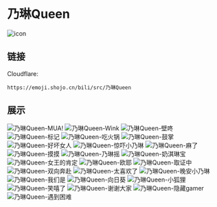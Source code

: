# 乃琳Queen
![icon](https://emoji.shojo.cn/bili/src/乃琳Queen/icon.png)
## 链接
Cloudflare:
```
https://emoji.shojo.cn/bili/src/乃琳Queen
```
## 展示
![乃琳Queen-MUA!](https://emoji.shojo.cn/bili/src/乃琳Queen/乃琳Queen-MUA!.png)
![乃琳Queen-Wink](https://emoji.shojo.cn/bili/src/乃琳Queen/乃琳Queen-Wink.png)
![乃琳Queen-壁咚](https://emoji.shojo.cn/bili/src/乃琳Queen/乃琳Queen-壁咚.png)
![乃琳Queen-标记](https://emoji.shojo.cn/bili/src/乃琳Queen/乃琳Queen-标记.png)
![乃琳Queen-吃火锅](https://emoji.shojo.cn/bili/src/乃琳Queen/乃琳Queen-吃火锅.png)
![乃琳Queen-鼓掌](https://emoji.shojo.cn/bili/src/乃琳Queen/乃琳Queen-鼓掌.png)
![乃琳Queen-好坏女人](https://emoji.shojo.cn/bili/src/乃琳Queen/乃琳Queen-好坏女人.png)
![乃琳Queen-惊吓小乃琳](https://emoji.shojo.cn/bili/src/乃琳Queen/乃琳Queen-惊吓小乃琳.png)
![乃琳Queen-麻了](https://emoji.shojo.cn/bili/src/乃琳Queen/乃琳Queen-麻了.png)
![乃琳Queen-摸摸](https://emoji.shojo.cn/bili/src/乃琳Queen/乃琳Queen-摸摸.png)
![乃琳Queen-乃琳摇](https://emoji.shojo.cn/bili/src/乃琳Queen/乃琳Queen-乃琳摇.png)
![乃琳Queen-奶淇琳宝](https://emoji.shojo.cn/bili/src/乃琳Queen/乃琳Queen-奶淇琳宝.png)
![乃琳Queen-女王的肯定](https://emoji.shojo.cn/bili/src/乃琳Queen/乃琳Queen-女王的肯定.png)
![乃琳Queen-欧耶](https://emoji.shojo.cn/bili/src/乃琳Queen/乃琳Queen-欧耶.png)
![乃琳Queen-取证中](https://emoji.shojo.cn/bili/src/乃琳Queen/乃琳Queen-取证中.png)
![乃琳Queen-双向奔赴](https://emoji.shojo.cn/bili/src/乃琳Queen/乃琳Queen-双向奔赴.png)
![乃琳Queen-太喜欢了](https://emoji.shojo.cn/bili/src/乃琳Queen/乃琳Queen-太喜欢了.png)
![乃琳Queen-晚安小乃琳](https://emoji.shojo.cn/bili/src/乃琳Queen/乃琳Queen-晚安小乃琳.png)
![乃琳Queen-我们是](https://emoji.shojo.cn/bili/src/乃琳Queen/乃琳Queen-我们是.png)
![乃琳Queen-向日葵](https://emoji.shojo.cn/bili/src/乃琳Queen/乃琳Queen-向日葵.png)
![乃琳Queen-小狐狸](https://emoji.shojo.cn/bili/src/乃琳Queen/乃琳Queen-小狐狸.png)
![乃琳Queen-笑嘻了](https://emoji.shojo.cn/bili/src/乃琳Queen/乃琳Queen-笑嘻了.png)
![乃琳Queen-谢谢大家](https://emoji.shojo.cn/bili/src/乃琳Queen/乃琳Queen-谢谢大家.png)
![乃琳Queen-隐藏gamer](https://emoji.shojo.cn/bili/src/乃琳Queen/乃琳Queen-隐藏gamer.png)
![乃琳Queen-遇到困难](https://emoji.shojo.cn/bili/src/乃琳Queen/乃琳Queen-遇到困难.png)
